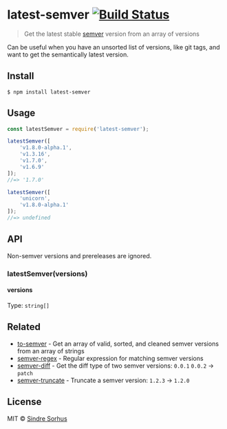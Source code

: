 # latest-semver [![Build Status](https://travis-ci.org/sindresorhus/latest-semver.svg?branch=master)](https://travis-ci.org/sindresorhus/latest-semver)

> Get the latest stable [semver](http://semver.org) version from an array of versions

Can be useful when you have an unsorted list of versions, like git tags, and want to get the semantically latest version.


## Install

```
$ npm install latest-semver
```


## Usage

```js
const latestSemver = require('latest-semver');

latestSemver([
	'v1.8.0-alpha.1',
	'v1.3.16',
	'v1.7.0',
	'v1.6.9'
]);
//=> '1.7.0'

latestSemver([
	'unicorn',
	'v1.8.0-alpha.1'
]);
//=> undefined
```


## API

Non-semver versions and prereleases are ignored.

### latestSemver(versions)

#### versions

Type: `string[]`


## Related

- [to-semver](https://github.com/sindresorhus/to-semver) - Get an array of valid, sorted, and cleaned semver versions from an array of strings
- [semver-regex](https://github.com/sindresorhus/semver-regex) - Regular expression for matching semver versions
- [semver-diff](https://github.com/sindresorhus/semver-diff) - Get the diff type of two semver versions: `0.0.1` `0.0.2` → `patch`
- [semver-truncate](https://github.com/sindresorhus/semver-truncate) - Truncate a semver version: `1.2.3` → `1.2.0`


## License

MIT © [Sindre Sorhus](https://sindresorhus.com)
